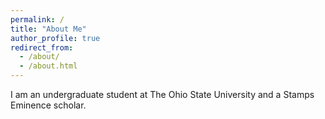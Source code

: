 ```yaml
---
permalink: /
title: "About Me"
author_profile: true
redirect_from: 
  - /about/
  - /about.html
---
```


I am an undergraduate student at The Ohio State University and a Stamps Eminence scholar.
